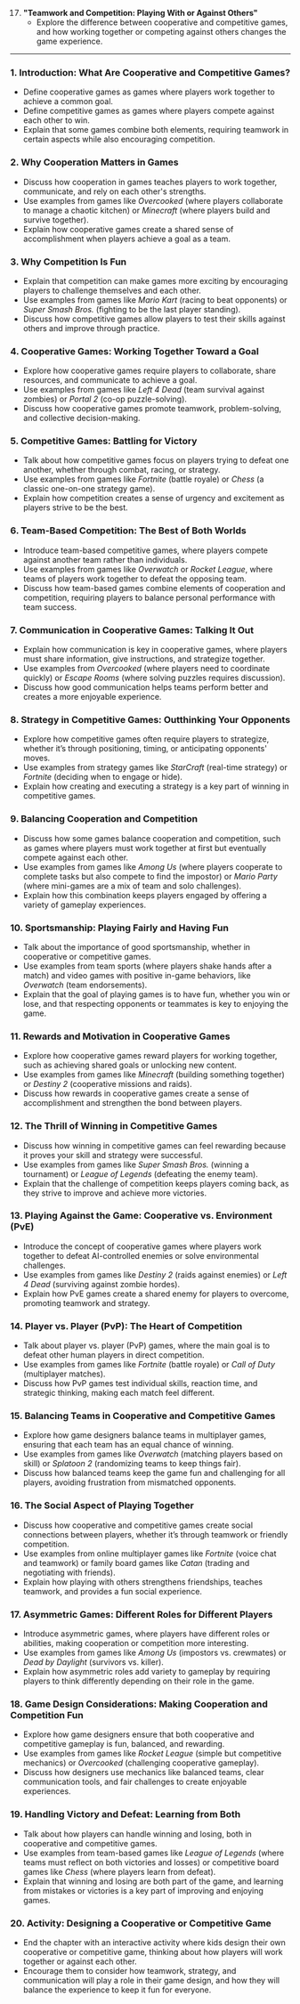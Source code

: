 17. **"Teamwork and Competition: Playing With or Against Others"**
    - Explore the difference between cooperative and competitive games, and how working together or competing against others changes the game experience.

---

### 1. **Introduction: What Are Cooperative and Competitive Games?**
   - Define cooperative games as games where players work together to achieve a common goal.
   - Define competitive games as games where players compete against each other to win.
   - Explain that some games combine both elements, requiring teamwork in certain aspects while also encouraging competition.

### 2. **Why Cooperation Matters in Games**
   - Discuss how cooperation in games teaches players to work together, communicate, and rely on each other's strengths.
   - Use examples from games like *Overcooked* (where players collaborate to manage a chaotic kitchen) or *Minecraft* (where players build and survive together).
   - Explain how cooperative games create a shared sense of accomplishment when players achieve a goal as a team.

### 3. **Why Competition Is Fun**
   - Explain that competition can make games more exciting by encouraging players to challenge themselves and each other.
   - Use examples from games like *Mario Kart* (racing to beat opponents) or *Super Smash Bros.* (fighting to be the last player standing).
   - Discuss how competitive games allow players to test their skills against others and improve through practice.

### 4. **Cooperative Games: Working Together Toward a Goal**
   - Explore how cooperative games require players to collaborate, share resources, and communicate to achieve a goal.
   - Use examples from games like *Left 4 Dead* (team survival against zombies) or *Portal 2* (co-op puzzle-solving).
   - Discuss how cooperative games promote teamwork, problem-solving, and collective decision-making.

### 5. **Competitive Games: Battling for Victory**
   - Talk about how competitive games focus on players trying to defeat one another, whether through combat, racing, or strategy.
   - Use examples from games like *Fortnite* (battle royale) or *Chess* (a classic one-on-one strategy game).
   - Explain how competition creates a sense of urgency and excitement as players strive to be the best.

### 6. **Team-Based Competition: The Best of Both Worlds**
   - Introduce team-based competitive games, where players compete against another team rather than individuals.
   - Use examples from games like *Overwatch* or *Rocket League*, where teams of players work together to defeat the opposing team.
   - Discuss how team-based games combine elements of cooperation and competition, requiring players to balance personal performance with team success.

### 7. **Communication in Cooperative Games: Talking It Out**
   - Explain how communication is key in cooperative games, where players must share information, give instructions, and strategize together.
   - Use examples from *Overcooked* (where players need to coordinate quickly) or *Escape Rooms* (where solving puzzles requires discussion).
   - Discuss how good communication helps teams perform better and creates a more enjoyable experience.

### 8. **Strategy in Competitive Games: Outthinking Your Opponents**
   - Explore how competitive games often require players to strategize, whether it’s through positioning, timing, or anticipating opponents' moves.
   - Use examples from strategy games like *StarCraft* (real-time strategy) or *Fortnite* (deciding when to engage or hide).
   - Explain how creating and executing a strategy is a key part of winning in competitive games.

### 9. **Balancing Cooperation and Competition**
   - Discuss how some games balance cooperation and competition, such as games where players must work together at first but eventually compete against each other.
   - Use examples from games like *Among Us* (where players cooperate to complete tasks but also compete to find the impostor) or *Mario Party* (where mini-games are a mix of team and solo challenges).
   - Explain how this combination keeps players engaged by offering a variety of gameplay experiences.

### 10. **Sportsmanship: Playing Fairly and Having Fun**
   - Talk about the importance of good sportsmanship, whether in cooperative or competitive games.
   - Use examples from team sports (where players shake hands after a match) and video games with positive in-game behaviors, like *Overwatch* (team endorsements).
   - Explain that the goal of playing games is to have fun, whether you win or lose, and that respecting opponents or teammates is key to enjoying the game.

### 11. **Rewards and Motivation in Cooperative Games**
   - Explore how cooperative games reward players for working together, such as achieving shared goals or unlocking new content.
   - Use examples from games like *Minecraft* (building something together) or *Destiny 2* (cooperative missions and raids).
   - Discuss how rewards in cooperative games create a sense of accomplishment and strengthen the bond between players.

### 12. **The Thrill of Winning in Competitive Games**
   - Discuss how winning in competitive games can feel rewarding because it proves your skill and strategy were successful.
   - Use examples from games like *Super Smash Bros.* (winning a tournament) or *League of Legends* (defeating the enemy team).
   - Explain that the challenge of competition keeps players coming back, as they strive to improve and achieve more victories.

### 13. **Playing Against the Game: Cooperative vs. Environment (PvE)**
   - Introduce the concept of cooperative games where players work together to defeat AI-controlled enemies or solve environmental challenges.
   - Use examples from games like *Destiny 2* (raids against enemies) or *Left 4 Dead* (surviving against zombie hordes).
   - Explain how PvE games create a shared enemy for players to overcome, promoting teamwork and strategy.

### 14. **Player vs. Player (PvP): The Heart of Competition**
   - Talk about player vs. player (PvP) games, where the main goal is to defeat other human players in direct competition.
   - Use examples from games like *Fortnite* (battle royale) or *Call of Duty* (multiplayer matches).
   - Discuss how PvP games test individual skills, reaction time, and strategic thinking, making each match feel different.

### 15. **Balancing Teams in Cooperative and Competitive Games**
   - Explore how game designers balance teams in multiplayer games, ensuring that each team has an equal chance of winning.
   - Use examples from games like *Overwatch* (matching players based on skill) or *Splatoon 2* (randomizing teams to keep things fair).
   - Discuss how balanced teams keep the game fun and challenging for all players, avoiding frustration from mismatched opponents.

### 16. **The Social Aspect of Playing Together**
   - Discuss how cooperative and competitive games create social connections between players, whether it’s through teamwork or friendly competition.
   - Use examples from online multiplayer games like *Fortnite* (voice chat and teamwork) or family board games like *Catan* (trading and negotiating with friends).
   - Explain how playing with others strengthens friendships, teaches teamwork, and provides a fun social experience.

### 17. **Asymmetric Games: Different Roles for Different Players**
   - Introduce asymmetric games, where players have different roles or abilities, making cooperation or competition more interesting.
   - Use examples from games like *Among Us* (impostors vs. crewmates) or *Dead by Daylight* (survivors vs. killer).
   - Explain how asymmetric roles add variety to gameplay by requiring players to think differently depending on their role in the game.

### 18. **Game Design Considerations: Making Cooperation and Competition Fun**
   - Explore how game designers ensure that both cooperative and competitive gameplay is fun, balanced, and rewarding.
   - Use examples from games like *Rocket League* (simple but competitive mechanics) or *Overcooked* (challenging cooperative gameplay).
   - Discuss how designers use mechanics like balanced teams, clear communication tools, and fair challenges to create enjoyable experiences.

### 19. **Handling Victory and Defeat: Learning from Both**
   - Talk about how players can handle winning and losing, both in cooperative and competitive games.
   - Use examples from team-based games like *League of Legends* (where teams must reflect on both victories and losses) or competitive board games like *Chess* (where players learn from defeat).
   - Explain that winning and losing are both part of the game, and learning from mistakes or victories is a key part of improving and enjoying games.

### 20. **Activity: Designing a Cooperative or Competitive Game**
   - End the chapter with an interactive activity where kids design their own cooperative or competitive game, thinking about how players will work together or against each other.
   - Encourage them to consider how teamwork, strategy, and communication will play a role in their game design, and how they will balance the experience to keep it fun for everyone.